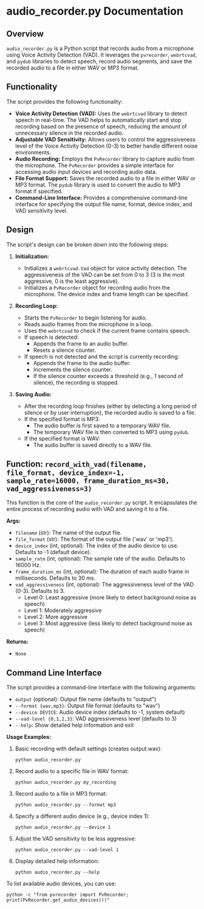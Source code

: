 # audio_recorder.py Documentation

## Overview

`audio_recorder.py` is a Python script that records audio from a microphone using Voice Activity Detection (VAD). It leverages the `pvrecorder`, `webrtcvad`, and `pydub` libraries to detect speech, record audio segments, and save the recorded audio to a file in either WAV or MP3 format.

## Functionality

The script provides the following functionality:

-   **Voice Activity Detection (VAD):** Uses the `webrtcvad` library to detect speech in real-time. The VAD helps to automatically start and stop recording based on the presence of speech, reducing the amount of unnecessary silence in the recorded audio.
-   **Adjustable VAD Sensitivity:** Allows users to control the aggressiveness level of the Voice Activity Detection (0-3) to better handle different noise environments.
-   **Audio Recording:** Employs the `PvRecorder` library to capture audio from the microphone. The `PvRecorder` provides a simple interface for accessing audio input devices and recording audio data.
-   **File Format Support:** Saves the recorded audio to a file in either WAV or MP3 format. The `pydub` library is used to convert the audio to MP3 format if specified.
-   **Command-Line Interface:** Provides a comprehensive command-line interface for specifying the output file name, format, device index, and VAD sensitivity level.

## Design

The script's design can be broken down into the following steps:

1.  **Initialization:**
    -   Initializes a `webrtcvad.Vad` object for voice activity detection. The aggressiveness of the VAD can be set from 0 to 3 (3 is the most aggressive, 0 is the least aggressive).
    -   Initializes a `PvRecorder` object for recording audio from the microphone. The device index and frame length can be specified.

2.  **Recording Loop:**
    -   Starts the `PvRecorder` to begin listening for audio.
    -   Reads audio frames from the microphone in a loop.
    -   Uses the `webrtcvad` to check if the current frame contains speech.
    -   If speech is detected:
        -   Appends the frame to an audio buffer.
        -   Resets a silence counter.
    -   If speech is not detected and the script is currently recording:
        -   Appends the frame to the audio buffer.
        -   Increments the silence counter.
        -   If the silence counter exceeds a threshold (e.g., 1 second of silence), the recording is stopped.

3.  **Saving Audio:**
    -   After the recording loop finishes (either by detecting a long period of silence or by user interruption), the recorded audio is saved to a file.
    -   If the specified format is MP3:
        -   The audio buffer is first saved to a temporary WAV file.
        -   The temporary WAV file is then converted to MP3 using `pydub`.
    -   If the specified format is WAV:
        -   The audio buffer is saved directly to a WAV file.

## Function: `record_with_vad(filename, file_format, device_index=-1, sample_rate=16000, frame_duration_ms=30, vad_aggressiveness=3)`

This function is the core of the `audio_recorder.py` script. It encapsulates the entire process of recording audio with VAD and saving it to a file.

**Args:**

-   `filename` (str): The name of the output file.
-   `file_format` (str): The format of the output file ('wav' or 'mp3').
-   `device_index` (int, optional): The index of the audio device to use. Defaults to -1 (default device).
-   `sample_rate` (int, optional): The sample rate of the audio. Defaults to 16000 Hz.
-   `frame_duration_ms` (int, optional): The duration of each audio frame in milliseconds. Defaults to 30 ms.
-   `vad_aggressiveness` (int, optional): The aggressiveness level of the VAD (0-3). Defaults to 3.
    - Level 0: Least aggressive (more likely to detect background noise as speech)
    - Level 1: Moderately aggressive
    - Level 2: More aggressive
    - Level 3: Most aggressive (less likely to detect background noise as speech)

**Returns:**

-   `None`

## Command Line Interface

The script provides a command-line interface with the following arguments:

-   `output` (optional): Output file name (defaults to "output")
-   `--format {wav,mp3}`: Output file format (defaults to "wav")
-   `--device DEVICE`: Audio device index (defaults to -1, system default)
-   `--vad-level {0,1,2,3}`: VAD aggressiveness level (defaults to 3)
-   `--help`: Show detailed help information and exit

**Usage Examples:**

1. Basic recording with default settings (creates output.wav):
   ```
   python audio_recorder.py
   ```

2. Record audio to a specific file in WAV format:
   ```
   python audio_recorder.py my_recording
   ```

3. Record audio to a file in MP3 format:
   ```
   python audio_recorder.py --format mp3
   ```

4. Specify a different audio device (e.g., device index 1):
   ```
   python audio_recorder.py --device 1
   ```

5. Adjust the VAD sensitivity to be less aggressive:
   ```
   python audio_recorder.py --vad-level 1
   ```

6. Display detailed help information:
   ```
   python audio_recorder.py --help
   ```

To list available audio devices, you can use:
```
python -c "from pvrecorder import PvRecorder; print(PvRecorder.get_audio_devices())"
```
